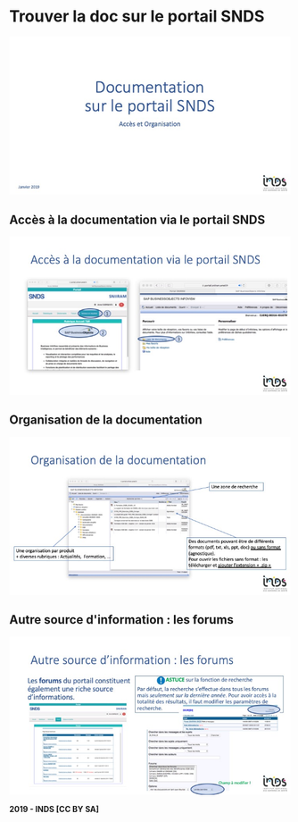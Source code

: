 # Trouver la doc sur le portail SNDS

![](img/2019INDS_Trouver_la_doc_sur_le_portail_SNDS/Diapositive1.jpeg)

## Accès à la documentation via le portail SNDS
![](img/2019INDS_Trouver_la_doc_sur_le_portail_SNDS/Diapositive2.jpeg)

## Organisation de la documentation 
![](img/2019INDS_Trouver_la_doc_sur_le_portail_SNDS/Diapositive3.jpeg)

## Autre source d'information : les forums
![](img/2019INDS_Trouver_la_doc_sur_le_portail_SNDS/Diapositive4.jpeg)

**2019 - INDS [CC BY SA]**